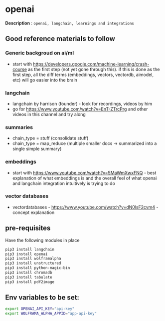 # openai

**Description** : `openai, langchain, learnings and integrations`

## Good reference materials to follow

### Generic backgroud on ai/ml

* start with <https://developers.google.com/machine-learning/crash-course> as
  the first step (not yet gone through this). if this is done as the first step,
  all the diff terms (embeddings, vectors, vectordb, aimodel, etc) will go easier
  into the brain

### langchain

* langchain by harrison (founder) - look for recordings, videos by him
* go for <https://www.youtube.com/watch?v=EnT-ZTrcPrg> and other videos in this
  channel and try along

### summaries
* chain_type = stuff (consolidate stuff)
* chain_type = map_reduce (multiple smaller docs -> summarized into a single simple summary)

### embeddings

* start with <https://www.youtube.com/watch?v=5MaWmXwxFNQ> - best explanation
  of what embeddings is and the overall feel of what openai and langchain
  integration intuitively is trying to do

### vector databases

* vectordatabases - <https://www.youtube.com/watch?v=dN0lsF2cvm4> - concept explanation

## pre-requisites

Have the following modules in place

```bash
pip3 install langchain
pip3 install openai
pip3 install wolframalpha
pip3 install unstructured
pip3 install python-magic-bin
pip3 install chromadb
pip3 install tabulate
pip3 install pdf2image
```

## Env variables to be set:

```bash
export OPENAI_API_KEY="api-key"
export WOLFRAMA_ALPHA_APPID="app-api-key"
```
